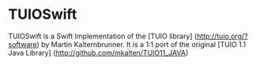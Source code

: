 # TUIOSwift

TUIOSwift is a Swift Implementation of the [TUIO library] (http://tuio.org/?software) by Martin Kalternbrunner. It is a 1:1 port of the original [TUIO 1.1 Java Library] (http://github.com/mkalten/TUIO11_JAVA)
